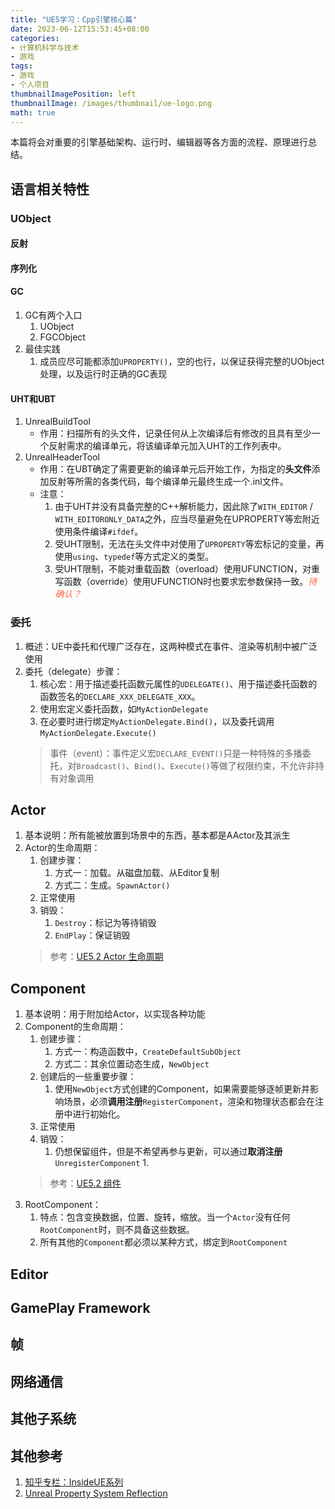 ```yaml
---
title: "UE5学习：Cpp引擎核心篇"
date: 2023-06-12T15:53:45+08:00
categories:
- 计算机科学与技术
- 游戏
tags:
- 游戏
- 个人项目
thumbnailImagePosition: left
thumbnailImage: /images/thumbnail/ue-logo.png
math: true
---
```

本篇将会对重要的引擎基础架构、运行时、编辑器等各方面的流程、原理进行总结。
<!--more-->
## 语言相关特性
### UObject
#### 反射

#### 序列化

#### GC
1. GC有两个入口
   1. UObject
   2. FGCObject
2. 最佳实践
   1. 成员应尽可能都添加```UPROPERTY()```，空的也行，以保证获得完整的UObject处理，以及运行时正确的GC表现

#### UHT和UBT
1. UnrealBuildTool
   - 作用：扫描所有的头文件，记录任何从上次编译后有修改的且具有至少一个反射需求的编译单元，将该编译单元加入UHT的工作列表中。
2. UnrealHeaderTool
   - 作用：在UBT确定了需要更新的编译单元后开始工作，为指定的**头文件**添加反射等所需的各类代码，每个编译单元最终生成一个.inl文件。
   - 注意：
        1. 由于UHT并没有具备完整的C++解析能力，因此除了```WITH_EDITOR``` / ```WITH_EDITORONLY_DATA```之外，应当尽量避免在UPROPERTY等宏附近使用条件编译```#ifdef```。
        2. 受UHT限制，无法在头文件中对使用了```UPROPERTY```等宏标记的变量，再使用```using```、```typedef```等方式定义的类型。
        3. 受UHT限制，不能对重载函数（overload）使用UFUNCTION，对重写函数（override）使用UFUNCTION时也要求宏参数保持一致。<font color=#ff6644>*待确认？*</font>

### 委托
1. 概述：UE中委托和代理广泛存在，这两种模式在事件、渲染等机制中被广泛使用
2. 委托（delegate）步骤：
   1. 核心宏：用于描述委托函数元属性的```UDELEGATE()```、用于描述委托函数的函数签名的```DECLARE_XXX_DELEGATE_XXX```。
   2. 使用宏定义委托函数，如```MyActionDelegate```
   3. 在必要时进行绑定```MyActionDelegate.Bind()```，以及委托调用```MyActionDelegate.Execute()```
   > 事件（event）：事件定义宏```DECLARE_EVENT()```只是一种特殊的多播委托，对```Broadcast()```、```Bind()```、```Execute()```等做了权限约束，不允许非持有对象调用

## Actor
1. 基本说明：所有能被放置到场景中的东西，基本都是AActor及其派生
2. Actor的生命周期：
   1. 创建步骤：
      1. 方式一：加载。从磁盘加载、从Editor复制
      2. 方式二：生成。```SpawnActor()```
   2. 正常使用
   3. 销毁：
      1. ```Destroy```：标记为等待销毁
      2. ```EndPlay```：保证销毁
   > 参考：[UE5.2 Actor 生命周期](https://docs.unrealengine.com/5.2/zh-CN/unreal-engine-actor-lifecycle/)

## Component
1. 基本说明：用于附加给Actor，以实现各种功能
2. Component的生命周期：
   1. 创建步骤：
      1. 方式一：构造函数中，```CreateDefaultSubObject```
      2. 方式二：其余位置动态生成，```NewObject```
   2. 创建后的一些重要步骤：
      1. 使用```NewObject```方式创建的Component，如果需要能够逐帧更新并影响场景，必须**调用注册**```RegisterComponent```，渲染和物理状态都会在注册中进行初始化。
   3. 正常使用
   4. 销毁：
      1. 仍想保留组件，但是不希望再参与更新，可以通过**取消注册**```UnregisterComponent```
         1. 
   > 参考：[UE5.2 组件](https://docs.unrealengine.com/5.2/en-US/components-in-unreal-engine/)
3. RootComponent：
   1. 特点：包含变换数据，位置、旋转，缩放。当一个```Actor```没有任何```RootComponent```时，则不具备这些数据。
   2. 所有其他的```Component```都必须以某种方式，绑定到```RootComponent```

## Editor

## GamePlay Framework

## 帧

## 网络通信

## 其他子系统

## 其他参考
1. [知乎专栏：InsideUE系列](https://www.zhihu.com/column/insideue4)
2. [Unreal Property System Reflection](https://www.unrealengine.com/zh-CN/blog/unreal-property-system-reflection)